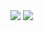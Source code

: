 

  <img src="https://github-readme-stats.vercel.app/api?username=celian-rib&count_private=true&show_icons=true&theme=react&hide_border=true"> 
  <img src="https://github-readme-stats.vercel.app/api/wakatime?username=celian_rib&theme=react&hide_border=true&layout=compact"> 

